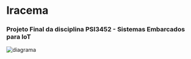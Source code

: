 # Iracema
### Projeto Final da disciplina PSI3452 - Sistemas Embarcados para IoT

![diagrama](https://user-images.githubusercontent.com/88953659/207946657-c0397668-ac7a-4cc4-883c-3e790896ce38.png)
